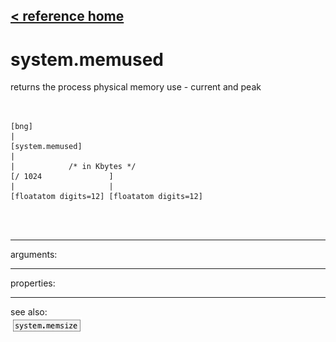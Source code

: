 [< reference home](ceammc_lib.html)
---

# system.memused


returns the process physical memory use - current and peak

```


[bng]
|
[system.memused]
|
|            /* in Kbytes */
[/ 1024               ]
|                     |
[floatatom digits=12] [floatatom digits=12]

                
            
```

---
arguments:


---
properties:


---
see also:<br>
[![system.memsize](img/object_system.memsize.png)](system.memsize.html)
